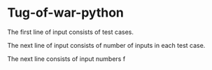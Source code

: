 # Tug-of-war-python

The first line of input consists of test cases.

The next line of input consists of number of inputs in each test case.

The next line consists of input numbers
f
